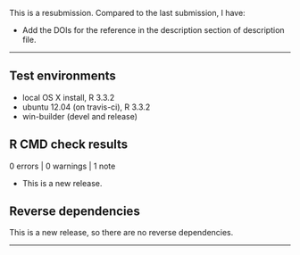 This is a resubmission. Compared to the last submission, I have:
* Add the DOIs for the reference in the description section of description file.
---
## Test environments
* local OS X install, R 3.3.2
* ubuntu 12.04 (on travis-ci), R 3.3.2
* win-builder (devel and release)

## R CMD check results

0 errors | 0 warnings | 1 note

* This is a new release.

## Reverse dependencies

This is a new release, so there are no reverse dependencies.

---

